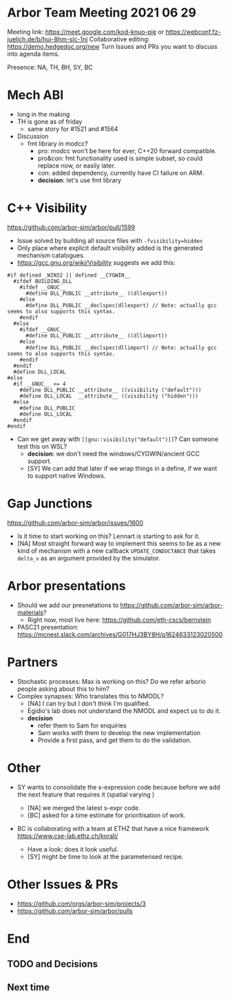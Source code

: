 Arbor Team Meeting 2021 06 29
=============================

Meeting link: https://meet.google.com/kod-knuo-pie or https://webconf.fz-juelich.de/b/hui-8hm-slc-1ni
Collaborative editing: https://demo.hedgedoc.org/new
Turn Issues and PRs you want to discuss into agenda items.

Presence: NA, TH, BH, SY, BC

Mech ABI
========

* long in the making
* TH is gone as of friday
    * same story for #1521 and #1564
* Discussion
    * fmt library in modcc?
        * pro: modcc won't be here for ever, C++20 forward compatible.
        * pro&con: fmt functionality used is simple subset, so could replace now, or easily later.
        * con: added dependency, currently have CI failure on ARM.
        * **decision**: let's use fmt library

C++ Visibility
==============
https://github.com/arbor-sim/arbor/pull/1599

- Issue solved by building all source files with `-fvisibility=hidden`
- Only place where explicit default visibility added is the generated mechanism catalogues.
- https://gcc.gnu.org/wiki/Visibility suggests we add this:
```
#if defined _WIN32 || defined __CYGWIN__
  #ifdef BUILDING_DLL
    #ifdef __GNUC__
      #define DLL_PUBLIC __attribute__ ((dllexport))
    #else
      #define DLL_PUBLIC __declspec(dllexport) // Note: actually gcc seems to also supports this syntax.
    #endif
  #else
    #ifdef __GNUC__
      #define DLL_PUBLIC __attribute__ ((dllimport))
    #else
      #define DLL_PUBLIC __declspec(dllimport) // Note: actually gcc seems to also supports this syntax.
    #endif
  #endif
  #define DLL_LOCAL
#else
  #if __GNUC__ >= 4
    #define DLL_PUBLIC __attribute__ ((visibility ("default")))
    #define DLL_LOCAL  __attribute__ ((visibility ("hidden")))
  #else
    #define DLL_PUBLIC
    #define DLL_LOCAL
  #endif
#endif
```
- Can we get away with `[[gnu::visibility("default")]]`? Can someone test this on WSL?
    - **decision**: we don't need the windows/CYGWIN/ancient GCC support.
    - [SY] We can add that later if we wrap things in a define, if we want to support native Windows.

Gap Junctions
=============
https://github.com/arbor-sim/arbor/issues/1600
- Is it time to start working on this? Lennart is starting to ask for it.
- [NA] Most straight forward way to implement this seems to be as a new kind of mechanism with a new callback `UPDATE_CONDUCTANCE` that takes `delta_v` as an argument provided by the simulator.

Arbor presentations
===================
- Should we add our presnetations to https://github.com/arbor-sim/arbor-materials?
    - Right now, most live here: https://github.com/eth-cscs/bernstein
- PASC21 presentation: https://mcnest.slack.com/archives/G017HJ3BY8H/p1624633123020500

Partners
========

* Stochastic processes: Max is working on this? Do we refer arborio people asking about this to him?
* Complex synapses: Who translates this to NMODL?
    * [NA] I can try but I don't think I'm qualified.
    * Egidio's lab does not understand the NMODL and expect us to do it.
    * **decision**
        * refer them to Sam for enquiries
        * Sam works _with_ them to develop the new implementation
        * Provide a first pass, and get them to do the validation.

Other
=====

* SY wants to consolidate the s-expression code because before we add the next feature that requires it (spatial varying )
    * [NA] we merged the latest s-expr code.
    * [BC] asked for a time estimate for prioritisation of work.

* BC is collaborating with a team at ETHZ that have a nice framework https://www.cse-lab.ethz.ch/korali/
    * Have a look: does it look useful.
    * [SY] might be time to look at the parameterised recipe.

Other Issues & PRs
==================

* https://github.com/orgs/arbor-sim/projects/3
* https://github.com/arbor-sim/arbor/pulls

End
===

TODO and Decisions
------------------



Next time
---------

